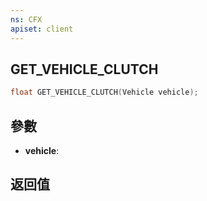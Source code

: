 ```yaml
---
ns: CFX
apiset: client
---
```

## GET_VEHICLE_CLUTCH

```c
float GET_VEHICLE_CLUTCH(Vehicle vehicle);
```


## 參數
* **vehicle**: 

## 返回值
